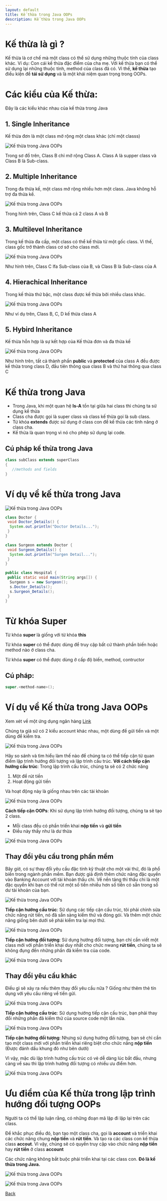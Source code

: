 ```yaml
---
layout: default
title: Kế thừa trong Java OOPs
description: Kế thừa trong Java OOPs
---
```


# Kế thừa là gì ?
Kế thừa là cơ chế mà một class có thể sử dụng những thuộc tính của class khác. Ví dụ: Con cái kế thừa đặc điểm của cha mẹ. Với kế thừa bạn có thể sử dụng lại những thuộc tính, method của class đã có. Vì thế, **kế thừa** tạo điều kiện để **tái sử dụng** và là một khái niệm quan trọng trong OOPs.

# Các kiểu của Kế thừa:
Đây là các kiểu khác nhau của kế thừa trong Java

## 1. Single Inheritance
Kế thừa đơn là một class mở rộng một class khác (chỉ một classs)

![Kế thừa trong Java OOPs](./images/java-class-inheritance-1.png)

Trong sơ đồ trên, Class B chỉ mở rộng Class A. Class A là supper class và Class B là Sub-class.

## 2. Multiple Inheritance
Trong đa thừa kế, một class mở rộng nhiều hơn một class. Java không hỗ trợ đa thừa kế.

![Kế thừa trong Java OOPs](./images/java-class-inheritance-2.png)

Trong hình trên, Class C kế thừa cả 2 class A và B

## 3. Multilevel Inheritance
Trong kế thừa đa cấp, một class có thể kế thừa từ một gốc class. Vì thế, class gốc trở thành class cơ sở cho class mới.

![Kế thừa trong Java OOPs](./images/java-class-inheritance-3.png)

Như hình trên, Class C lfa Sub-class của B, và Class B là Sub-class của A

## 4. Hierachical Inheritance
Trong kế thừa thứ bậc, một class được kế thừa bởi nhiều class khác.

![Kế thừa trong Java OOPs](./images/java-class-inheritance-4.png)

Như ví dụ trên, Class B, C, D kế thừa class A

## 5. Hybird Inheritance

Kế thừa hỗn hợp là sự kết hợp của Kế thừa đơn và đa thừa kế

![Kế thừa trong Java OOPs](./images/java-class-inheritance-5.png)

Như hình trên, tất cả thành phần **public** và **protected** của class A đều được kế thừa trong class D, đầu tiên thông qua class B và thứ hai thông qua class C

# Kế thừa trong Java
- Trong Java, khi một quan hệ **Is-A** tồn tại giữa hai class thì chúng ta sử dụng kế thừa
- Class cha được gọi là super class và class kế thừa gọi là sub class.
- Từ khóa **extends** được sử dụng ở class con để kế thừa các tính năng ở class cha.
- Kế thừa là quan trọng vì nó cho phép sử dụng lại code.

## Cú pháp kế thừa trong Java
```java
class subClass extends superClass  
{  
   //methods and fields  
}  
```

# Ví dụ về kế thừa trong Java

![Kế thừa trong Java OOPs](./images/java-class-inheritance-6.png)

```java
class Doctor {
 void Doctor_Details() {
  System.out.println("Doctor Details...");
 }
}

class Surgeon extends Doctor {
 void Surgeon_Details() {
  System.out.println("Surgen Detail...");
 }
}

public class Hospital {
 public static void main(String args[]) {
  Surgeon s = new Surgeon();
  s.Doctor_Details();
  s.Surgeon_Details();
 }
}
```

# Từ khóa Super
Từ khóa **super** là giống với từ khóa **this**

Từ khóa **super** có thể được dùng để truy cập bất cứ thành phần biến hoặc method nào ở class cha.

Từ khóa **super** có thể được dùng ở cấp độ biến, method, contructor

## Cú pháp:
```java
super.<method-name>();
```

# Ví dụ về Kế thừa trong Java OOPs
Xem xét về một ứng dụng ngân hàng [Link](./khai-niem-OOP-trong-java.md)

Chúng ta giả sử có 2 kiểu account khác nhau, một dùng để gửi tiền và một dùng để kiểm tra.

![Kế thừa trong Java OOPs](./images/java-class-inheritance-7.png)

Hãy so sánh và tìm hiểu làm thế nào để chúng ta có thể tiếp cận từ quan điểm lập trình hướng đối tượng và lập trình cấu trúc.
**Với cách tiếp cận hướng cấu trúc**: Trong lập trình cấu trúc, chúng ta sẽ có 2 chức năng
1. Một để rút tiền
2. Hoạt động gửi tiền

Và hoạt động này là giống nhau trên các tài khoản

![Kế thừa trong Java OOPs](./images/java-class-inheritance-8.png)
 
**Cách tiếp cận OOPs**: Khi sử dụng lập trình hướng đối tượng, chúng ta sẽ tạo 2 class.
- Mỗi class đều có phần triển khai **nộp tiền** và **gửi tiền**
- Điều này thấy như là dư thừa

![Kế thừa trong Java OOPs](./images/java-class-inheritance-9.png)

## Thay đổi yêu cầu trong phần mềm
Bây giờ, có sự thay đổi yêu cầu đặc tính kỹ thuật cho một vài thứ, đó là phổ biến trong ngành phần mềm. Bạn được giả định thêm chức năng đặc quyền vào Banking Account với tài khoản thấu chi. Về nền tảng thì thấu chi là một đặc quyền khi bạn có thể rút một số tiền nhiều hơn số tiền có sẵn trong số dư tài khoản của bạn.

![Kế thừa trong Java OOPs](./images/java-class-inheritance-10.png)

**Tiếp cận hướng cấu trúc**: Sử dụng các tiếp cận cấu trúc, tôi phải chỉnh sửa chức năng rút tiền, nó đã sẵn sàng kiểm thử và đóng gói. Và thêm một chức năng giống bên dưới sẽ phải kiểm tra lại mọi thứ.

![Kế thừa trong Java OOPs](./images/java-class-inheritance-11.png)

**Tiếp cận hướng đối tượng**: Sử dụng hướng đối tượng, bạn chỉ cần viết một class mới với phần triển khai duy nhất cho chức nwang **rút tiền**, chúng ta sẽ không đụng đến những phần đã kiểm tra của code.

![Kế thừa trong Java OOPs](./images/java-class-inheritance-12.png)

## Thay đổi yêu cầu khác
Điều gì sẽ xảy ra nếu thêm thay đổi yêu cầu nữa ? Giống như thêm thẻ tín dụng với yêu cầu riêng về tiền gửi.

![Kế thừa trong Java OOPs](./images/java-class-inheritance-13.png)

**Tiếp cận hướng cấu trúc**: Sử dụng hướng tiếp cận cấu trúc, bạn phải thay đổi những phần đã kiểm thử của source code một lần nữa.

![Kế thừa trong Java OOPs](./images/java-class-inheritance-14.png)

**Tiếp cận hướng đối tượng**: Nhưng sử dụng hướng đối tượng, bạn sẽ chỉ cần tạo một class mới với phần triển khai riêng biệt cho chức năng **nộp tiền** (Được đánh dấu khung đỏ như bên dưới)

Vì vậy, mặc dù lập trình hướng cấu trúc có vẻ dễ dàng lúc bắt đầu, nhưng càng về sau thì lập trình hướng đối tượng có nhiều ưu điểm hơn.

![Kế thừa trong Java OOPs](./images/java-class-inheritance-15.png)

# Ưu điểm của Kế thừa trong lập trình hướng đối tượng OOPs
Người ta có thể lập luận rằng, có những đoạn mã lặp đi lặp lại trên các class.

Để khắc phục điều đó, bạn tạo một class cha, gọi là **account** và triển khai các chức năng chung **nộp tiền** và **rút tiền**. Và tạo ra các class con kế thừa class **accout**. Vì vậy, chúng sẽ có quyền truy cập vào chức năng **nộp tiền** hay **rút tiền** ở class **account**

Các chức năng không bắt buộc phải triển khai tại các class con. **Đó là kế thừa trong Java.**

![Kế thừa trong Java OOPs](./images/java-class-inheritance-16.png)

![Kế thừa trong Java OOPs](./images/java-class-inheritance-17.png)

[Back](./)
